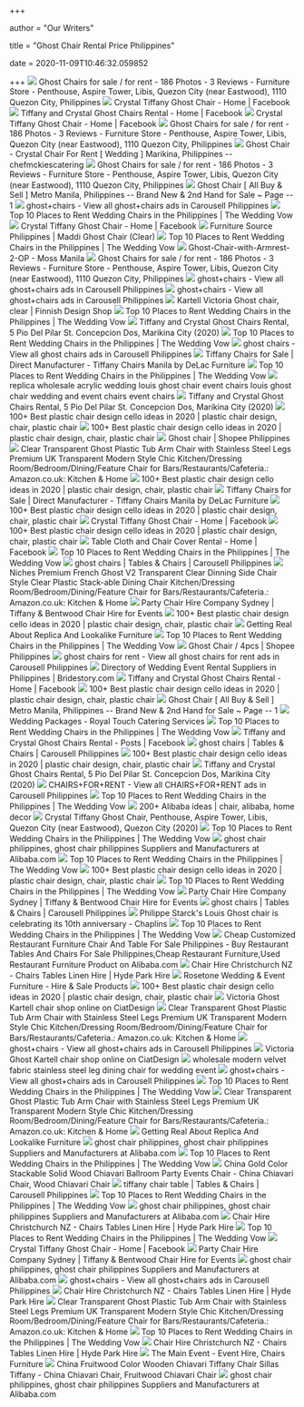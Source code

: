 +++
        
author = "Our Writers"
        
title = "Ghost Chair Rental Price Philippines"
        
date = 2020-11-09T10:46:32.059852
        
+++
[ ![](https://lookaside.fbsbx.com/lookaside/crawler/media/?media_id=1111464932203679)](https://lookaside.fbsbx.com/lookaside/crawler/media/?media_id=1111464932203679) Ghost Chairs for sale / for rent - 186 Photos - 3 Reviews - Furniture Store  - Penthouse, Aspire Tower, Libis, Quezon City (near Eastwood), 1110 Quezon  City, Philippines
[ ![](https://lookaside.fbsbx.com/lookaside/crawler/media/?media_id=1722727891361871)](https://lookaside.fbsbx.com/lookaside/crawler/media/?media_id=1722727891361871) Crystal Tiffany Ghost Chair - Home | Facebook
[ ![](https://lookaside.fbsbx.com/lookaside/crawler/media/?media_id=1867170603357484)](https://lookaside.fbsbx.com/lookaside/crawler/media/?media_id=1867170603357484) Tiffany and Crystal Ghost Chairs Rental - Home | Facebook
[ ![](https://lookaside.fbsbx.com/lookaside/crawler/media/?media_id=1427273924240604)](https://lookaside.fbsbx.com/lookaside/crawler/media/?media_id=1427273924240604) Crystal Tiffany Ghost Chair - Home | Facebook
[ ![](https://lookaside.fbsbx.com/lookaside/crawler/media/?media_id=1889175921099239)](https://lookaside.fbsbx.com/lookaside/crawler/media/?media_id=1889175921099239) Ghost Chairs for sale / for rent - 186 Photos - 3 Reviews - Furniture Store  - Penthouse, Aspire Tower, Libis, Quezon City (near Eastwood), 1110 Quezon  City, Philippines
[ ![](https://www.mybenta.com/img/2754020.jpg)](https://www.mybenta.com/img/2754020.jpg) Ghost Chair - Crystal Chair For Rent [ Wedding ] Marikina, Philippines --  chefmckiescatering
[ ![](https://lookaside.fbsbx.com/lookaside/crawler/media/?media_id=2087296947953801)](https://lookaside.fbsbx.com/lookaside/crawler/media/?media_id=2087296947953801) Ghost Chairs for sale / for rent - 186 Photos - 3 Reviews - Furniture Store  - Penthouse, Aspire Tower, Libis, Quezon City (near Eastwood), 1110 Quezon  City, Philippines
[ ![](https://www.mybenta.com/img/1085704.jpg)](https://www.mybenta.com/img/1085704.jpg) Ghost Chair [ All Buy & Sell ] Metro Manila, Philippines -- Brand New & 2nd  Hand for Sale ~ Page -- 1
[ ![](https://media.karousell.com/media/photos/products/2020/03/10/024845_259846961_thumbnail8_progressive_thumbnail)](https://media.karousell.com/media/photos/products/2020/03/10/024845_259846961_thumbnail8_progressive_thumbnail) ghost+chairs - View all ghost+chairs ads in Carousell Philippines
[ ![](https://i1.wp.com/www.theweddingvowsg.com/wp-content/uploads/2017/01/Wedding-chairs-Olive-Tree-Ghost-Chairs-Bride-and-Breakfast-Ph.jpg?resize=960%2C640&ssl=1)](https://i1.wp.com/www.theweddingvowsg.com/wp-content/uploads/2017/01/Wedding-chairs-Olive-Tree-Ghost-Chairs-Bride-and-Breakfast-Ph.jpg?resize=960%2C640&ssl=1) Top 10 Places to Rent Wedding Chairs in the Philippines | The Wedding Vow
[ ![](https://lookaside.fbsbx.com/lookaside/crawler/media/?media_id=1719721201662540)](https://lookaside.fbsbx.com/lookaside/crawler/media/?media_id=1719721201662540) Crystal Tiffany Ghost Chair - Home | Facebook
[ ![](https://www.furnituresourcephils.com/wp-content/uploads/2018/02/Madda-1pc.jpg)](https://www.furnituresourcephils.com/wp-content/uploads/2018/02/Madda-1pc.jpg) Furniture Source Philippines | Maddi Ghost Chair (Clear)
[ ![](https://i2.wp.com/www.theweddingvowsg.com/wp-content/uploads/2017/01/Wedding-chairs-R.F.-Jaberina-Catering-Services-R.F.-Jaberina-Catering-Services.jpg?resize=960%2C640&ssl=1)](https://i2.wp.com/www.theweddingvowsg.com/wp-content/uploads/2017/01/Wedding-chairs-R.F.-Jaberina-Catering-Services-R.F.-Jaberina-Catering-Services.jpg?resize=960%2C640&ssl=1) Top 10 Places to Rent Wedding Chairs in the Philippines | The Wedding Vow
[ ![](http://www.mossmanila.com/wp-content/uploads/2018/02/Ghost-Chair-with-Armrest-2-OP.jpg)](http://www.mossmanila.com/wp-content/uploads/2018/02/Ghost-Chair-with-Armrest-2-OP.jpg) Ghost-Chair-with-Armrest-2-OP - Moss Manila
[ ![](https://lookaside.fbsbx.com/lookaside/crawler/media/?media_id=1348419578508212)](https://lookaside.fbsbx.com/lookaside/crawler/media/?media_id=1348419578508212) Ghost Chairs for sale / for rent - 186 Photos - 3 Reviews - Furniture Store  - Penthouse, Aspire Tower, Libis, Quezon City (near Eastwood), 1110 Quezon  City, Philippines
[ ![](https://media.karousell.com/media/photos/products/2020/9/15/ghost_chair_1600133382_9849338c_progressive_thumbnail.jpg)](https://media.karousell.com/media/photos/products/2020/9/15/ghost_chair_1600133382_9849338c_progressive_thumbnail.jpg) ghost+chairs - View all ghost+chairs ads in Carousell Philippines
[ ![](https://media.karousell.com/media/photos/products/2017/07/02/193907_114177631_thumbnail.jpg)](https://media.karousell.com/media/photos/products/2017/07/02/193907_114177631_thumbnail.jpg) ghost+chairs - View all ghost+chairs ads in Carousell Philippines
[ ![](https://media.fds.fi/product_image/21Kartell_iso.jpg)](https://media.fds.fi/product_image/21Kartell_iso.jpg) Kartell Victoria Ghost chair, clear | Finnish Design Shop
[ ![](https://i0.wp.com/www.theweddingvowsg.com/wp-content/uploads/2017/01/Wedding-chairs-Tiffany-Chairs-Rental-Flickr.jpg?resize=960%2C640&ssl=1)](https://i0.wp.com/www.theweddingvowsg.com/wp-content/uploads/2017/01/Wedding-chairs-Tiffany-Chairs-Rental-Flickr.jpg?resize=960%2C640&ssl=1) Top 10 Places to Rent Wedding Chairs in the Philippines | The Wedding Vow
[ ![](https://scontent.fymy1-2.fna.fbcdn.net/v/t1.0-9/s720x720/117878959_4119004378174084_1218020386846620561_n.jpg?_nc_cat=106&_nc_sid=8024bb&_nc_ohc=wG36JhFzihoAX82SBag&_nc_ht=scontent.fymy1-2.fna&tp=7&oh=5f4bd496b88b58b2d59c85f9e668ceab&oe=5F9F3CAE)](https://scontent.fymy1-2.fna.fbcdn.net/v/t1.0-9/s720x720/117878959_4119004378174084_1218020386846620561_n.jpg?_nc_cat=106&_nc_sid=8024bb&_nc_ohc=wG36JhFzihoAX82SBag&_nc_ht=scontent.fymy1-2.fna&tp=7&oh=5f4bd496b88b58b2d59c85f9e668ceab&oe=5F9F3CAE) Tiffany and Crystal Ghost Chairs Rental, 5 Pio Del Pilar St. Concepcion  Dos, Marikina City (2020)
[ ![](https://i0.wp.com/www.theweddingvowsg.com/wp-content/uploads/2017/01/Wedding-chairs-Featured-photo-Our-Hobby-to-your-Home-and-Wedding.jpg?resize=1140%2C760&ssl=1)](https://i0.wp.com/www.theweddingvowsg.com/wp-content/uploads/2017/01/Wedding-chairs-Featured-photo-Our-Hobby-to-your-Home-and-Wedding.jpg?resize=1140%2C760&ssl=1) Top 10 Places to Rent Wedding Chairs in the Philippines | The Wedding Vow
[ ![](https://media.karousell.com/media/photos/products/2020/03/07/081354_259846118_thumbnail4_progressive_thumbnail)](https://media.karousell.com/media/photos/products/2020/03/07/081354_259846118_thumbnail4_progressive_thumbnail) ghost chairs - View all ghost chairs ads in Carousell Philippines
[ ![](http://www.tiffanychairsmanila.com/wp-content/uploads/2014/06/72346_10201576648013625_4294076335820436656_n-450x330.jpg)](http://www.tiffanychairsmanila.com/wp-content/uploads/2014/06/72346_10201576648013625_4294076335820436656_n-450x330.jpg) Tiffany Chairs for Sale | Direct Manufacturer - Tiffany Chairs Manila by  DeLac Furniture
[ ![](https://i2.wp.com/www.theweddingvowsg.com/wp-content/uploads/2017/01/Wedding-chairs-Tiffany-Chairs-Rental-Sephayeen-Wedding.jpg?resize=960%2C640&ssl=1)](https://i2.wp.com/www.theweddingvowsg.com/wp-content/uploads/2017/01/Wedding-chairs-Tiffany-Chairs-Rental-Sephayeen-Wedding.jpg?resize=960%2C640&ssl=1) Top 10 Places to Rent Wedding Chairs in the Philippines | The Wedding Vow
[ ![](http://img2.obayhomedeco.com/photo/pl15661720-replica_wholesale_acrylic_wedding_louis_ghost_chair_event_chairs_louis_ghost_chair_wedding_and_event_chairs_event_chairs.jpg)](http://img2.obayhomedeco.com/photo/pl15661720-replica_wholesale_acrylic_wedding_louis_ghost_chair_event_chairs_louis_ghost_chair_wedding_and_event_chairs_event_chairs.jpg) replica wholesale acrylic wedding louis ghost chair event chairs louis ghost  chair wedding and event chairs event chairs
[ ![](https://scontent.fymy1-2.fna.fbcdn.net/v/t1.0-9/s720x720/117389087_4118976021510253_503400097357475332_o.jpg?_nc_cat=101&_nc_sid=dd9801&_nc_ohc=aRl9ZjLh8-kAX9H3ulU&_nc_ht=scontent.fymy1-2.fna&tp=7&oh=9c15062168f6ac0d192ab3e5fddb7b7c&oe=5FA29519)](https://scontent.fymy1-2.fna.fbcdn.net/v/t1.0-9/s720x720/117389087_4118976021510253_503400097357475332_o.jpg?_nc_cat=101&_nc_sid=dd9801&_nc_ohc=aRl9ZjLh8-kAX9H3ulU&_nc_ht=scontent.fymy1-2.fna&tp=7&oh=9c15062168f6ac0d192ab3e5fddb7b7c&oe=5FA29519) Tiffany and Crystal Ghost Chairs Rental, 5 Pio Del Pilar St. Concepcion  Dos, Marikina City (2020)
[ ![](https://i.pinimg.com/236x/d8/19/4c/d8194cc2aa493457f11959c7101638da.jpg)](https://i.pinimg.com/236x/d8/19/4c/d8194cc2aa493457f11959c7101638da.jpg) 100+ Best plastic chair design cello ideas in 2020 | plastic chair design,  chair, plastic chair
[ ![](https://i.pinimg.com/236x/d1/26/ae/d126ae986cab970e551400013d4867d7.jpg)](https://i.pinimg.com/236x/d1/26/ae/d126ae986cab970e551400013d4867d7.jpg) 100+ Best plastic chair design cello ideas in 2020 | plastic chair design,  chair, plastic chair
[ ![](https://cf.shopee.ph/file/a664fc7e8a6241289ae6a01602374cdb_tn)](https://cf.shopee.ph/file/a664fc7e8a6241289ae6a01602374cdb_tn) Ghost chair | Shopee Philippines
[ ![](https://images-na.ssl-images-amazon.com/images/I/61kwpvyXHnL._AC_SL1500_.jpg)](https://images-na.ssl-images-amazon.com/images/I/61kwpvyXHnL._AC_SL1500_.jpg) Clear Transparent Ghost Plastic Tub Arm Chair with Stainless Steel Legs  Premium UK Transparent Modern Style Chic Kitchen/Dressing  Room/Bedroom/Dining/Feature Chair for Bars/Restaurants/Cafeteria.:  Amazon.co.uk: Kitchen & Home
[ ![](https://i.pinimg.com/236x/14/3a/3e/143a3ec4bab0f576102ff353908f7c95.jpg)](https://i.pinimg.com/236x/14/3a/3e/143a3ec4bab0f576102ff353908f7c95.jpg) 100+ Best plastic chair design cello ideas in 2020 | plastic chair design,  chair, plastic chair
[ ![](http://www.tiffanychairsmanila.com/wp-content/uploads/2016/05/tiffany_chair.png)](http://www.tiffanychairsmanila.com/wp-content/uploads/2016/05/tiffany_chair.png) Tiffany Chairs for Sale | Direct Manufacturer - Tiffany Chairs Manila by  DeLac Furniture
[ ![](https://i.pinimg.com/236x/05/14/f5/0514f5b29bf146fe7becf0500fc43438.jpg)](https://i.pinimg.com/236x/05/14/f5/0514f5b29bf146fe7becf0500fc43438.jpg) 100+ Best plastic chair design cello ideas in 2020 | plastic chair design,  chair, plastic chair
[ ![](https://lookaside.fbsbx.com/lookaside/crawler/media/?media_id=1451799275121402)](https://lookaside.fbsbx.com/lookaside/crawler/media/?media_id=1451799275121402) Crystal Tiffany Ghost Chair - Home | Facebook
[ ![](https://i.pinimg.com/236x/12/2c/18/122c18dde4954f9a7052f9b82f5b37a8.jpg)](https://i.pinimg.com/236x/12/2c/18/122c18dde4954f9a7052f9b82f5b37a8.jpg) 100+ Best plastic chair design cello ideas in 2020 | plastic chair design,  chair, plastic chair
[ ![](https://lookaside.fbsbx.com/lookaside/crawler/media/?media_id=497188330690747)](https://lookaside.fbsbx.com/lookaside/crawler/media/?media_id=497188330690747) Table Cloth and Chair Cover Rental - Home | Facebook
[ ![](https://i2.wp.com/www.theweddingvowsg.com/wp-content/uploads/2017/01/Wedding-chairs-Olive-Tree-Ghost-Chairs-2-Bride-and-Breakfast-Ph.jpg?resize=960%2C640&ssl=1)](https://i2.wp.com/www.theweddingvowsg.com/wp-content/uploads/2017/01/Wedding-chairs-Olive-Tree-Ghost-Chairs-2-Bride-and-Breakfast-Ph.jpg?resize=960%2C640&ssl=1) Top 10 Places to Rent Wedding Chairs in the Philippines | The Wedding Vow
[ ![](https://media.karousell.com/media/photos/products/2020/10/31/ghost_acrylic_transparent_chai_1604130230_40242470_progressive_thumbnail.jpg)](https://media.karousell.com/media/photos/products/2020/10/31/ghost_acrylic_transparent_chai_1604130230_40242470_progressive_thumbnail.jpg) ghost chairs | Tables & Chairs | Carousell Philippines
[ ![](https://m.media-amazon.com/images/I/51iWYlRiZ8L._AC_SS350_.jpg)](https://m.media-amazon.com/images/I/51iWYlRiZ8L._AC_SS350_.jpg) Niches Premium French Ghost V2 Transparent Clear Dinning Side Chair Style  Clear Plastic Stack-able Dining Chair Kitchen/Dressing  Room/Bedroom/Dining/Feature Chair for Bars/Restaurants/Cafeteria.:  Amazon.co.uk: Kitchen & Home
[ ![](https://www.pageseventhire.com.au/wp-content/uploads/2017/05/Victoria-Ghost-Chair-Clear.jpg)](https://www.pageseventhire.com.au/wp-content/uploads/2017/05/Victoria-Ghost-Chair-Clear.jpg) Party Chair Hire Company Sydney | Tiffany & Bentwood Chair Hire for Events
[ ![](https://i.pinimg.com/236x/54/41/65/5441653433814cb6a328bbbe2b9b119d.jpg)](https://i.pinimg.com/236x/54/41/65/5441653433814cb6a328bbbe2b9b119d.jpg) 100+ Best plastic chair design cello ideas in 2020 | plastic chair design,  chair, plastic chair
[ ![](https://thumbor.forbes.com/thumbor/960x0/https%3A%2F%2Fblogs-images.forbes.com%2Famandalauren%2Ffiles%2F2018%2F10%2FVictoriaGhostSideChair-1200x546.jpg)](https://thumbor.forbes.com/thumbor/960x0/https%3A%2F%2Fblogs-images.forbes.com%2Famandalauren%2Ffiles%2F2018%2F10%2FVictoriaGhostSideChair-1200x546.jpg) Getting Real About Replica And Lookalike Furniture
[ ![](https://i2.wp.com/www.theweddingvowsg.com/wp-content/uploads/2017/01/Wedding-chairs-Robert-Camba-Robert-Camba-1.jpg?resize=960%2C640&ssl=1)](https://i2.wp.com/www.theweddingvowsg.com/wp-content/uploads/2017/01/Wedding-chairs-Robert-Camba-Robert-Camba-1.jpg?resize=960%2C640&ssl=1) Top 10 Places to Rent Wedding Chairs in the Philippines | The Wedding Vow
[ ![](https://cf.shopee.ph/file/7a6dd83c474eaa5fdb48986e7fca6c02)](https://cf.shopee.ph/file/7a6dd83c474eaa5fdb48986e7fca6c02) Ghost Chair / 4pcs | Shopee Philippines
[ ![](https://media.karousell.com/media/photos/products/2019/09/05/092803_238527122_thumbnailR_progressive_thumbnail)](https://media.karousell.com/media/photos/products/2019/09/05/092803_238527122_thumbnailR_progressive_thumbnail) ghost chairs for rent - View all ghost chairs for rent ads in Carousell  Philippines
[ ![](http://images.bridestory.com/image/upload/assets/11755912_1455768124724517_3993824637374055031_n_enxdhl.jpg)](http://images.bridestory.com/image/upload/assets/11755912_1455768124724517_3993824637374055031_n_enxdhl.jpg) Directory of Wedding Event Rental Suppliers in Philippines | Bridestory.com
[ ![](https://lookaside.fbsbx.com/lookaside/crawler/media/?media_id=4532554263485758)](https://lookaside.fbsbx.com/lookaside/crawler/media/?media_id=4532554263485758) Tiffany and Crystal Ghost Chairs Rental - Home | Facebook
[ ![](https://i.pinimg.com/236x/a4/f6/e7/a4f6e793736869e5e4cd7eb13c0fba98.jpg)](https://i.pinimg.com/236x/a4/f6/e7/a4f6e793736869e5e4cd7eb13c0fba98.jpg) 100+ Best plastic chair design cello ideas in 2020 | plastic chair design,  chair, plastic chair
[ ![](https://www.mybenta.com/img/2457830.jpg)](https://www.mybenta.com/img/2457830.jpg) Ghost Chair [ All Buy & Sell ] Metro Manila, Philippines -- Brand New & 2nd  Hand for Sale ~ Page -- 1
[ ![](http://www.royaltouchcatering.com/uploads/3/8/1/0/3810792/48k-wedding_orig.jpg)](http://www.royaltouchcatering.com/uploads/3/8/1/0/3810792/48k-wedding_orig.jpg) Wedding Packages - Royal Touch Catering Services
[ ![](https://i1.wp.com/www.theweddingvowsg.com/wp-content/uploads/2017/01/Wedding-chairs-R.F.-Jaberina-Catering-Services-2-R.F.-Jaberina-Catering-Services-1.jpg?resize=960%2C640&ssl=1)](https://i1.wp.com/www.theweddingvowsg.com/wp-content/uploads/2017/01/Wedding-chairs-R.F.-Jaberina-Catering-Services-2-R.F.-Jaberina-Catering-Services-1.jpg?resize=960%2C640&ssl=1) Top 10 Places to Rent Wedding Chairs in the Philippines | The Wedding Vow
[ ![](https://lookaside.fbsbx.com/lookaside/crawler/media/?media_id=4497289370345581)](https://lookaside.fbsbx.com/lookaside/crawler/media/?media_id=4497289370345581) Tiffany and Crystal Ghost Chairs Rental - Posts | Facebook
[ ![](https://media.karousell.com/media/photos/products/2020/10/28/ghost_dining_chairs_1603863147_84c8ae5b_progressive_thumbnail.jpg)](https://media.karousell.com/media/photos/products/2020/10/28/ghost_dining_chairs_1603863147_84c8ae5b_progressive_thumbnail.jpg) ghost chairs | Tables & Chairs | Carousell Philippines
[ ![](https://i.pinimg.com/236x/58/93/be/5893be047a6760d94ef9c37a21246985.jpg)](https://i.pinimg.com/236x/58/93/be/5893be047a6760d94ef9c37a21246985.jpg) 100+ Best plastic chair design cello ideas in 2020 | plastic chair design,  chair, plastic chair
[ ![](https://scontent.fymy1-1.fna.fbcdn.net/v/t1.0-9/s720x720/78306819_3196485047092693_6142387894293102592_n.jpg?_nc_cat=108&_nc_sid=8024bb&_nc_ohc=zr7FFG9GUhEAX8FDGWW&_nc_ht=scontent.fymy1-1.fna&tp=7&oh=5e9c872a32984abd10ca00c27028cf55&oe=5FA81049)](https://scontent.fymy1-1.fna.fbcdn.net/v/t1.0-9/s720x720/78306819_3196485047092693_6142387894293102592_n.jpg?_nc_cat=108&_nc_sid=8024bb&_nc_ohc=zr7FFG9GUhEAX8FDGWW&_nc_ht=scontent.fymy1-1.fna&tp=7&oh=5e9c872a32984abd10ca00c27028cf55&oe=5FA81049) Tiffany and Crystal Ghost Chairs Rental, 5 Pio Del Pilar St. Concepcion  Dos, Marikina City (2020)
[ ![](https://media.karousell.com/media/photos/products/2019/08/05/for_rent_rectangular_table_and_chairs_1564985333_8775b6021_progressive_thumbnail)](https://media.karousell.com/media/photos/products/2019/08/05/for_rent_rectangular_table_and_chairs_1564985333_8775b6021_progressive_thumbnail) CHAIRS+FOR+RENT - View all CHAIRS+FOR+RENT ads in Carousell Philippines
[ ![](https://i1.wp.com/www.theweddingvowsg.com/wp-content/uploads/2017/01/Wedding-chairs-Event-Rentals-PH-Venue-Ph-1.jpg?resize=960%2C640&ssl=1)](https://i1.wp.com/www.theweddingvowsg.com/wp-content/uploads/2017/01/Wedding-chairs-Event-Rentals-PH-Venue-Ph-1.jpg?resize=960%2C640&ssl=1) Top 10 Places to Rent Wedding Chairs in the Philippines | The Wedding Vow
[ ![](https://i.pinimg.com/236x/f0/4c/b8/f04cb88000a6fa4016daf8818f5fd141--ghost-chairs-hall-chairs.jpg)](https://i.pinimg.com/236x/f0/4c/b8/f04cb88000a6fa4016daf8818f5fd141--ghost-chairs-hall-chairs.jpg) 200+ Alibaba ideas | chair, alibaba, home decor
[ ![](https://scontent.fymy1-1.fna.fbcdn.net/v/t1.0-0/p180x540/12006085_1476993212602008_4875697443714367858_n.jpg?_nc_cat=104&ccb=2&_nc_sid=8024bb&_nc_ohc=1gMdCHICb44AX99RYub&_nc_ht=scontent.fymy1-1.fna&tp=6&oh=52c05fc5b8c806bfe9b035c05e29fc71&oe=5FC559B0)](https://scontent.fymy1-1.fna.fbcdn.net/v/t1.0-0/p180x540/12006085_1476993212602008_4875697443714367858_n.jpg?_nc_cat=104&ccb=2&_nc_sid=8024bb&_nc_ohc=1gMdCHICb44AX99RYub&_nc_ht=scontent.fymy1-1.fna&tp=6&oh=52c05fc5b8c806bfe9b035c05e29fc71&oe=5FC559B0) Crystal Tiffany Ghost Chair, Penthouse, Aspire Tower, Libis, Quezon City  (near Eastwood), Quezon City (2020)
[ ![](https://i1.wp.com/www.theweddingvowsg.com/wp-content/uploads/2017/01/Wedding-chairs-Windsor-Tiffany-Bride-and-Breakfast-Ph.jpg?resize=960%2C640&ssl=1)](https://i1.wp.com/www.theweddingvowsg.com/wp-content/uploads/2017/01/Wedding-chairs-Windsor-Tiffany-Bride-and-Breakfast-Ph.jpg?resize=960%2C640&ssl=1) Top 10 Places to Rent Wedding Chairs in the Philippines | The Wedding Vow
[ ![](https://s.alicdn.com/@sc01/kf/H6d0b0ed29fd8421aa5d650e8d99b6650k.jpg_300x300.jpg)](https://s.alicdn.com/@sc01/kf/H6d0b0ed29fd8421aa5d650e8d99b6650k.jpg_300x300.jpg) ghost chair philippines, ghost chair philippines Suppliers and  Manufacturers at Alibaba.com
[ ![](https://i0.wp.com/www.theweddingvowsg.com/wp-content/uploads/2017/01/Wedding-chairs-Cilla-Co-Cilla-Co.jpg?resize=960%2C640&ssl=1)](https://i0.wp.com/www.theweddingvowsg.com/wp-content/uploads/2017/01/Wedding-chairs-Cilla-Co-Cilla-Co.jpg?resize=960%2C640&ssl=1) Top 10 Places to Rent Wedding Chairs in the Philippines | The Wedding Vow
[ ![](https://i.pinimg.com/236x/3f/68/cd/3f68cdc0ab0c1b2eb9aa90e0aff2bda7.jpg)](https://i.pinimg.com/236x/3f/68/cd/3f68cdc0ab0c1b2eb9aa90e0aff2bda7.jpg) 100+ Best plastic chair design cello ideas in 2020 | plastic chair design,  chair, plastic chair
[ ![](https://i2.wp.com/www.theweddingvowsg.com/wp-content/uploads/2017/01/Wedding-chairs-Cilla-Co-2-Cilla-Co.jpg?resize=960%2C640&ssl=1)](https://i2.wp.com/www.theweddingvowsg.com/wp-content/uploads/2017/01/Wedding-chairs-Cilla-Co-2-Cilla-Co.jpg?resize=960%2C640&ssl=1) Top 10 Places to Rent Wedding Chairs in the Philippines | The Wedding Vow
[ ![](https://www.pageseventhire.com.au/wp-content/uploads/2017/05/Victoria-Ghost-Chair-Black.jpg)](https://www.pageseventhire.com.au/wp-content/uploads/2017/05/Victoria-Ghost-Chair-Black.jpg) Party Chair Hire Company Sydney | Tiffany & Bentwood Chair Hire for Events
[ ![](https://media.karousell.com/media/photos/products/2020/6/30/ghost_chair_with_arm_1593558675_c5cd70d7_progressive_thumbnail.jpg)](https://media.karousell.com/media/photos/products/2020/6/30/ghost_chair_with_arm_1593558675_c5cd70d7_progressive_thumbnail.jpg) ghost chairs | Tables & Chairs | Carousell Philippines
[ ![](http://www.chaplins.co.uk/wp-content/uploads/2012/09/001.jpg)](http://www.chaplins.co.uk/wp-content/uploads/2012/09/001.jpg) Philippe Starck's Louis Ghost chair is celebrating its 10th anniversary -  Chaplins
[ ![](https://i2.wp.com/www.theweddingvowsg.com/wp-content/uploads/2017/01/Wedding-chairs-Bella-Banquets-2-Instagram.jpg?resize=960%2C640&ssl=1)](https://i2.wp.com/www.theweddingvowsg.com/wp-content/uploads/2017/01/Wedding-chairs-Bella-Banquets-2-Instagram.jpg?resize=960%2C640&ssl=1) Top 10 Places to Rent Wedding Chairs in the Philippines | The Wedding Vow
[ ![](https://sc01.alicdn.com/kf/HTB1Wz3QfXkoBKNjSZFEq6zrEVXao/231864241/HTB1Wz3QfXkoBKNjSZFEq6zrEVXao.jpg_.webp)](https://sc01.alicdn.com/kf/HTB1Wz3QfXkoBKNjSZFEq6zrEVXao/231864241/HTB1Wz3QfXkoBKNjSZFEq6zrEVXao.jpg_.webp) Cheap Customized Restaurant Furniture Chair And Table For Sale Philippines  - Buy Restaurant Tables And Chairs For Sale Philippines,Cheap Restaurant  Furniture,Used Restaurant Furniture Product on Alibaba.com
[ ![](https://www.hydeparkhire.co.nz/wp-content/uploads/2017/08/Ghost-Chairs.jpg)](https://www.hydeparkhire.co.nz/wp-content/uploads/2017/08/Ghost-Chairs.jpg) Chair Hire Christchurch NZ - Chairs Tables Linen Hire | Hyde Park Hire
[ ![](https://www.rosetone.co.uk/media/wysiwyg/images/fst.jpg)](https://www.rosetone.co.uk/media/wysiwyg/images/fst.jpg) Rosetone Wedding & Event Furniture - Hire & Sale Products
[ ![](https://i.pinimg.com/236x/5e/3e/74/5e3e7461b3aedce27a86b7113cf62f95.jpg)](https://i.pinimg.com/236x/5e/3e/74/5e3e7461b3aedce27a86b7113cf62f95.jpg) 100+ Best plastic chair design cello ideas in 2020 | plastic chair design,  chair, plastic chair
[ ![](https://cdn.ciatdesign.com/pub/media/catalog/product/k/a/kartell-victoria_ghost_b4.jpg)](https://cdn.ciatdesign.com/pub/media/catalog/product/k/a/kartell-victoria_ghost_b4.jpg) Victoria Ghost Kartell chair shop online on CiatDesign
[ ![](https://images-na.ssl-images-amazon.com/images/I/61uXll%2BtZ%2BL._AC_SX466_.jpg)](https://images-na.ssl-images-amazon.com/images/I/61uXll%2BtZ%2BL._AC_SX466_.jpg) Clear Transparent Ghost Plastic Tub Arm Chair with Stainless Steel Legs  Premium UK Transparent Modern Style Chic Kitchen/Dressing  Room/Bedroom/Dining/Feature Chair for Bars/Restaurants/Cafeteria.:  Amazon.co.uk: Kitchen & Home
[ ![](https://media.karousell.com/media/photos/products/2020/6/30/ghost_chair_with_arm_solid_bla_1593559437_872fee3a_progressive_thumbnail.jpg)](https://media.karousell.com/media/photos/products/2020/6/30/ghost_chair_with_arm_solid_bla_1593559437_872fee3a_progressive_thumbnail.jpg) ghost+chairs - View all ghost+chairs ads in Carousell Philippines
[ ![](https://cdn.ciatdesign.com/pub/media/catalog/product/k/a/kartell-victoria_ghost_p8_1.jpg)](https://cdn.ciatdesign.com/pub/media/catalog/product/k/a/kartell-victoria_ghost_p8_1.jpg) Victoria Ghost Kartell chair shop online on CiatDesign
[ ![](http://img3.obayhomedeco.com/photo/pl19831787-wholesale_modern_velvet_fabric_stainless_steel_leg_dining_chair_for_wedding_event.jpg)](http://img3.obayhomedeco.com/photo/pl19831787-wholesale_modern_velvet_fabric_stainless_steel_leg_dining_chair_for_wedding_event.jpg) wholesale modern velvet fabric stainless steel leg dining chair for wedding  event
[ ![](https://media.karousell.com/media/photos/products/2020/02/01/200312_258667241_thumbnailu_progressive_thumbnail)](https://media.karousell.com/media/photos/products/2020/02/01/200312_258667241_thumbnailu_progressive_thumbnail) ghost+chairs - View all ghost+chairs ads in Carousell Philippines
[ ![](https://i0.wp.com/www.theweddingvowsg.com/wp-content/uploads/2017/01/Wedding-chairs-Robert-Camba-2-Robert-Camba.jpg?resize=960%2C640&ssl=1)](https://i0.wp.com/www.theweddingvowsg.com/wp-content/uploads/2017/01/Wedding-chairs-Robert-Camba-2-Robert-Camba.jpg?resize=960%2C640&ssl=1) Top 10 Places to Rent Wedding Chairs in the Philippines | The Wedding Vow
[ ![](https://m.media-amazon.com/images/I/71sXiQaO6lL._AC_SS350_.jpg)](https://m.media-amazon.com/images/I/71sXiQaO6lL._AC_SS350_.jpg) Clear Transparent Ghost Plastic Tub Arm Chair with Stainless Steel Legs  Premium UK Transparent Modern Style Chic Kitchen/Dressing  Room/Bedroom/Dining/Feature Chair for Bars/Restaurants/Cafeteria.:  Amazon.co.uk: Kitchen & Home
[ ![](https://thumbor.forbes.com/thumbor/fit-in/1200x0/filters%3Aformat%28jpg%29/https%3A%2F%2Fblogs-images.forbes.com%2Famandalauren%2Ffiles%2F2018%2F10%2FGreyleigh_Dining1.jpg)](https://thumbor.forbes.com/thumbor/fit-in/1200x0/filters%3Aformat%28jpg%29/https%3A%2F%2Fblogs-images.forbes.com%2Famandalauren%2Ffiles%2F2018%2F10%2FGreyleigh_Dining1.jpg) Getting Real About Replica And Lookalike Furniture
[ ![](https://s.alicdn.com/@sc01/kf/H34cd68021f874172b8dd2eaa1e692cfdQ.jpg_300x300.jpg)](https://s.alicdn.com/@sc01/kf/H34cd68021f874172b8dd2eaa1e692cfdQ.jpg_300x300.jpg) ghost chair philippines, ghost chair philippines Suppliers and  Manufacturers at Alibaba.com
[ ![](https://i0.wp.com/www.theweddingvowsg.com/wp-content/uploads/2017/01/Wedding-chairs-Event-Rentals-PH-Instagram.jpg?resize=960%2C640&ssl=1)](https://i0.wp.com/www.theweddingvowsg.com/wp-content/uploads/2017/01/Wedding-chairs-Event-Rentals-PH-Instagram.jpg?resize=960%2C640&ssl=1) Top 10 Places to Rent Wedding Chairs in the Philippines | The Wedding Vow
[ ![](https://image.made-in-china.com/2f0j00uOjavymlMhrB/Gold-Color-Stackable-Solid-Wood-Chiavari-Ballroom-Party-Events-Chair.jpg)](https://image.made-in-china.com/2f0j00uOjavymlMhrB/Gold-Color-Stackable-Solid-Wood-Chiavari-Ballroom-Party-Events-Chair.jpg) China Gold Color Stackable Solid Wood Chiavari Ballroom Party Events Chair  - China Chiavari Chair, Wood Chiavari Chair
[ ![](https://media.karousell.com/media/photos/products/2020/7/29/event_chairs_for_weddings_birt_1596019351_660315ea_progressive_thumbnail)](https://media.karousell.com/media/photos/products/2020/7/29/event_chairs_for_weddings_birt_1596019351_660315ea_progressive_thumbnail) tiffany chair table | Tables & Chairs | Carousell Philippines
[ ![](https://i0.wp.com/www.theweddingvowsg.com/wp-content/uploads/2017/01/Wedding-chairs-Reserv-Pinterest.jpg?resize=960%2C640&ssl=1)](https://i0.wp.com/www.theweddingvowsg.com/wp-content/uploads/2017/01/Wedding-chairs-Reserv-Pinterest.jpg?resize=960%2C640&ssl=1) Top 10 Places to Rent Wedding Chairs in the Philippines | The Wedding Vow
[ ![](https://s.alicdn.com/@sc01/kf/Hcb1176b8f12a4d759e635421722e60feq.jpg_300x300.jpg)](https://s.alicdn.com/@sc01/kf/Hcb1176b8f12a4d759e635421722e60feq.jpg_300x300.jpg) ghost chair philippines, ghost chair philippines Suppliers and  Manufacturers at Alibaba.com
[ ![](https://www.hydeparkhire.co.nz/wp-content/uploads/2017/08/Tiffany-Chairs.jpg)](https://www.hydeparkhire.co.nz/wp-content/uploads/2017/08/Tiffany-Chairs.jpg) Chair Hire Christchurch NZ - Chairs Tables Linen Hire | Hyde Park Hire
[ ![](https://i2.wp.com/www.theweddingvowsg.com/wp-content/uploads/2017/01/Wedding-chairs-The-Garden-Wedding-Co.-Facebook.jpg?resize=960%2C640&ssl=1)](https://i2.wp.com/www.theweddingvowsg.com/wp-content/uploads/2017/01/Wedding-chairs-The-Garden-Wedding-Co.-Facebook.jpg?resize=960%2C640&ssl=1) Top 10 Places to Rent Wedding Chairs in the Philippines | The Wedding Vow
[ ![](https://lookaside.fbsbx.com/lookaside/crawler/media/?media_id=1288036544562310)](https://lookaside.fbsbx.com/lookaside/crawler/media/?media_id=1288036544562310) Crystal Tiffany Ghost Chair - Home | Facebook
[ ![](https://www.pageseventhire.com.au/wp-content/uploads/2017/05/Louis-Ghost-Chair-Black.jpg)](https://www.pageseventhire.com.au/wp-content/uploads/2017/05/Louis-Ghost-Chair-Black.jpg) Party Chair Hire Company Sydney | Tiffany & Bentwood Chair Hire for Events
[ ![](https://s.alicdn.com/@sc01/kf/H8be55cd4d3ab4cb3b2a59c28964ad551B.jpg_300x300.jpg)](https://s.alicdn.com/@sc01/kf/H8be55cd4d3ab4cb3b2a59c28964ad551B.jpg_300x300.jpg) ghost chair philippines, ghost chair philippines Suppliers and  Manufacturers at Alibaba.com
[ ![](https://media.karousell.com/media/photos/products/2019/07/12/224723_239278000_543ba24d_thumbnail.jpg)](https://media.karousell.com/media/photos/products/2019/07/12/224723_239278000_543ba24d_thumbnail.jpg) ghost+chairs - View all ghost+chairs ads in Carousell Philippines
[ ![](https://www.hydeparkhire.co.nz/wp-content/uploads/2017/08/Wimbledon-Black.jpg)](https://www.hydeparkhire.co.nz/wp-content/uploads/2017/08/Wimbledon-Black.jpg) Chair Hire Christchurch NZ - Chairs Tables Linen Hire | Hyde Park Hire
[ ![](https://images-eu.ssl-images-amazon.com/images/I/71sXiQaO6lL._AC_UL320_SR298,320_.jpg)](https://images-eu.ssl-images-amazon.com/images/I/71sXiQaO6lL._AC_UL320_SR298,320_.jpg) Clear Transparent Ghost Plastic Tub Arm Chair with Stainless Steel Legs  Premium UK Transparent Modern Style Chic Kitchen/Dressing  Room/Bedroom/Dining/Feature Chair for Bars/Restaurants/Cafeteria.:  Amazon.co.uk: Kitchen & Home
[ ![](https://i2.wp.com/www.theweddingvowsg.com/wp-content/uploads/2017/01/Wedding-chairs-Bella-Banquets-Instagram.jpg?resize=960%2C640&ssl=1)](https://i2.wp.com/www.theweddingvowsg.com/wp-content/uploads/2017/01/Wedding-chairs-Bella-Banquets-Instagram.jpg?resize=960%2C640&ssl=1) Top 10 Places to Rent Wedding Chairs in the Philippines | The Wedding Vow
[ ![](https://www.hydeparkhire.co.nz/wp-content/uploads/2017/08/Henley-white.jpg)](https://www.hydeparkhire.co.nz/wp-content/uploads/2017/08/Henley-white.jpg) Chair Hire Christchurch NZ - Chairs Tables Linen Hire | Hyde Park Hire
[ ![](https://img1.wsimg.com/isteam/ip/30aea387-df6d-4740-8e11-fe6aab6fcfbf/instaRachel_Jack(365).jpeg/:/rs=w:1300,h:800)](https://img1.wsimg.com/isteam/ip/30aea387-df6d-4740-8e11-fe6aab6fcfbf/instaRachel_Jack(365).jpeg/:/rs=w:1300,h:800) The Main Event - Event Hire, Chairs Furniture
[ ![](https://image.made-in-china.com/202f0j00MZNEGPyqnnza/Fruitwood-Color-Wooden-Chiavari-Tiffany-Chair-Sillas-Tiffany.jpg)](https://image.made-in-china.com/202f0j00MZNEGPyqnnza/Fruitwood-Color-Wooden-Chiavari-Tiffany-Chair-Sillas-Tiffany.jpg) China Fruitwood Color Wooden Chiavari Tiffany Chair Sillas Tiffany - China  Chiavari Chair, Fruitwood Chiavari Chair
[ ![](https://s.alicdn.com/@sc01/kf/Hba07b978ae464c7dbf75c4a3a53e00810.jpg_300x300.jpg)](https://s.alicdn.com/@sc01/kf/Hba07b978ae464c7dbf75c4a3a53e00810.jpg_300x300.jpg) ghost chair philippines, ghost chair philippines Suppliers and  Manufacturers at Alibaba.com
